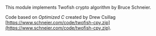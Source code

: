 This module implements Twofish crypto algorithm by Bruce Schneier.

Code based on _Optimized C_ created by Drew Csillag [https://www.schneier.com/code/twofish-cpy.zip](https://www.schneier.com/code/twofish-cpy.zip).
